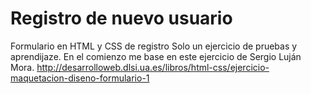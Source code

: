 # Registro de nuevo usuario
 Formulario en HTML y CSS de registro
 Solo un ejercicio de pruebas y aprendijaze.
 En el comienzo me base en este ejercicio de Sergio Luján Mora. http://desarrolloweb.dlsi.ua.es/libros/html-css/ejercicio-maquetacion-diseno-formulario-1
